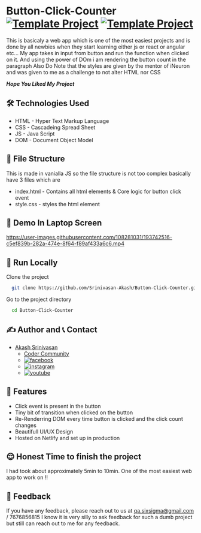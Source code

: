 # Button-Click-Counter [![Template Project](https://img.shields.io/badge/Web-App-red)](http://www.gnu.org/licenses/agpl-3.0) [![Template Project](https://img.shields.io/badge/Technologies%20-HTML%2FCSS%2FJS-brightgreen)](http://www.gnu.org/licenses/agpl-3.0)

This is basicaly a web app which is one of the most easiest projects and is done by all newbies when they start learning either js or react or angular etc... My app takes in input from button and run the function when clicked on it. And using the power of DOm i am rendering the button count in the paragraph
Also Do Note that the styles are given by the mentor of iNeuron and was given to me as a challenge to not alter HTML nor CSS

***Hope You Liked My Project***
## 🛠 Technologies Used
  - HTML - Hyper Text Markup Language
  - CSS - Cascadeing Spread Sheet
  - JS - Java Script
  - DOM - Document Object Model
  
## 📂 File Structure
This is made in vanialla JS so the file structure is not too complex basically have 3 files which are
- index.html - Contains all html elements & Core logic for button click event
- style.css - styles the html element

## 🚩 Demo In Laptop Screen

https://user-images.githubusercontent.com/108281031/193742516-c5ef839b-282a-474e-8f64-f89af433a6c6.mp4

## 🏃 Run Locally

Clone the project

```bash
  git clone https://github.com/Srinivasan-Akash/Button-Click-Counter.git
```

Go to the project directory

```bash
  cd Button-Click-Counter
```
## ✍️ Author and 📞 Contact
- [Akash Srinivasan](https://www.github.com/octokatherine)
    - [Coder Community](https://web.codercommunity.io/user/62d568cb998d86c8883a2766?tab=posts)
    - [![facebook](https://img.shields.io/badge/Facebook-0A66C2?style=for-the-badge&logo=facebook&logoColor=white)](https://www.facebook.com/profile.php?id=100083429257499)
    - [![instagram](https://img.shields.io/badge/Instagram-0A66C2?style=for-the-badge&logo=instagram&logoColor=white)](https://www.instagram.com/akash_prashanthi/)
    - [![youtube](https://img.shields.io/badge/YouTube-ff0000?style=for-the-badge&logo=youtube&logoColor=white)](https://www.youtube.com/channel/UCAv1QdzDgV6MjA60CRtfkIg)

## 📝 Features

- Click event is present in the button
- Tiny bit of transition when clicked on the button
- Re-Renderring DOM every time button is clicked and the click count changes
- Beautifull UI/UX Design
- Hosted on Netlify and set up in production

## 😌 Honest Time to finish the project
I had took about approximately 5min to 10min. One of the most easiest web app to work on !!

## 👀 Feedback
If you have any feedback, please reach out to us at qa.sixsigma@gmail.com  / 7676856815
I know it is very silly to ask feedback for such a dumb project but still can reach out to me for any feedback.
